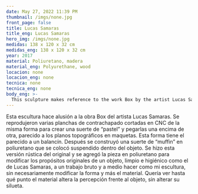 ```yaml
---
date: May 27, 2022 11:39 PM
thumbnail: /imgs/none.jpg
front_page: false
title: Lucas Samaras
title_eng: Lucas Samaras
hero_img: /imgs/none.jpg
medidas: 138 x 120 x 32 cm
medidas_eng: 138 x 120 x 32 cm
year: 2017
material: Poliuretano, madera
material_eng: Polyurethane, wood
locacion: none
locacion_eng: none
tecnica: none
tecnica_eng: none
body_eng: >-
  This sculpture makes reference to the work Box by the artist Lucas Samaras. Many plates of plywood were cut with CNC with the same shape and reproduced.  Afterwards, they were pasted one on top of the other like a “cake”, resembling topographic models in plans. This shape has a resemblance to a rocker.  I built a sort of “muffin” in polyurethane that was placed suspended inside the object.  This rustic version of the original was made, adding the piece in polyurethane to modify the original purposes of the object, clean and hygienic as in Lucas Samarase's Box, to a coarse and half-done sculpture as mine, without necessarily altering the shape, but the material.  I wanted to see to what extent the material alters the perception of the object, without interfering with its silhouette.
---
```

Esta escultura hace alusión a la obra Box del artista Lucas Samaras.  Se reprodujeron varias planchas de contrachapado cortadas en CNC de la misma forma para crear una suerte de “pastel” y pegarlas una encima de otra, parecido a los planos topográficos en maquetas.  Esta forma tiene el parecido a un balancín. Después se construyó una suerte de “muffin” en poliuretano que se colocó suspendido dentro del objeto.  Se hizo esta versión rústica del original y se agregó la pieza en poliuretano para modificar los propósitos originales de un objeto, limpio e higiénico como el de Lucas Samaras, a un trabajo bruto y a medio hacer como mi escultura, sin necesariamente modificar la forma y más el material.  Quería ver hasta qué punto el material altera la percepción frente al objeto, sin alterar su silueta.